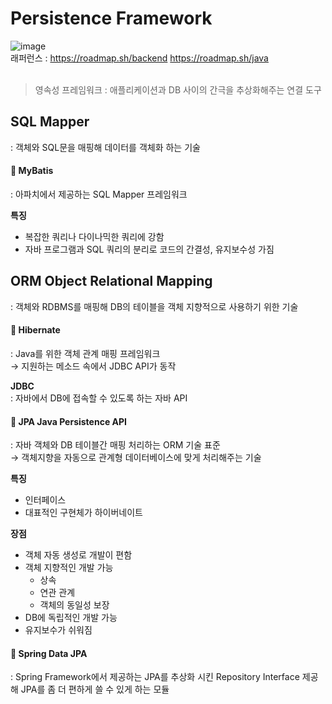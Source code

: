 # Persistence Framework
![image](https://user-images.githubusercontent.com/76642597/217845495-4c1996a1-3443-43bd-9fce-5710ab5da400.png)
<br>
래퍼런스 : https://roadmap.sh/backend  https://roadmap.sh/java
<br><br>

> 영속성 프레임워크 : 애플리케이션과 DB 사이의 간극을 추상화해주는 연결 도구

## SQL Mapper
: 객체와 SQL문을 매핑해 데이터를 객체화 하는 기술

#### 📌 MyBatis
: 아파치에서 제공하는 SQL Mapper 프레임워크

<b>특징</b> <br>
- 복잡한 쿼리나 다이나믹한 쿼리에 강함
- 자바 프로그램과 SQL 쿼리의 분리로 코드의 간결성, 유지보수성 가짐


## ORM Object Relational Mapping
: 객체와 RDBMS를 매핑해 DB의 테이블을 객체 지향적으로 사용하기 위한 기술

#### 📌 Hibernate
: Java를 위한 객체 관계 매핑 프레임워크 <br>
→ 지원하는 메소드 속에서 JDBC API가 동작

<b>JDBC</b> <br>
: 자바에서 DB에 접속할 수 있도록 하는 자바 API

#### 📌 JPA Java Persistence API
: 자바 객체와 DB 테이블간 매핑 처리하는 ORM 기술 표준 <br>
→ 객체지향을 자동으로 관계형 데이터베이스에 맞게 처리해주는 기술

<b>특징</b> <br>
- 인터페이스
- 대표적인 구현체가 하이버네이트

<b>장점</b> <br>
- 객체 자동 생성로 개발이 편함
- 객체 지향적인 개발 가능
  - 상속
  - 연관 관계
  - 객체의 동일성 보장 
- DB에 독립적인 개발 가능
- 유지보수가 쉬워짐

#### 📌 Spring Data JPA
: Spring Framework에서 제공하는 JPA를 추상화 시킨 Repository Interface 제공해 JPA를 좀 더 편하게 쓸 수 있게 하는 모듈



